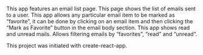 
This app features an email list page. This page shows the list of emails sent to a user.
This app allows any particular email item to be marked as “favorite”, it can be done by clicking on an email item and then clicking the “Mark as Favorite” button in the email body section.
This app shows read and unread mails.
Allows filtering emails by “favorites”, “read” and “unread”.

This project was initiated with create-react-app.


